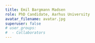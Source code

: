 ```yaml
---
title: Emil Bargmann Madsen
role: PhD Candidate, Aarhus University
avatar_filename: avatar.jpg
superuser: false
# user_groups:
#  - Collaborators
---
```

